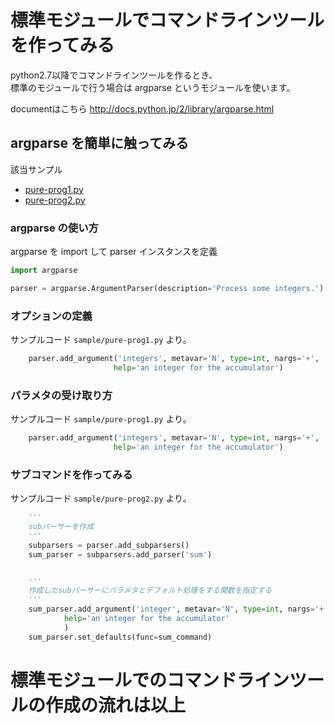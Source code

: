 標準モジュールでコマンドラインツールを作ってみる
===================================================

python2.7以降でコマンドラインツールを作るとき、  
標準のモジュールで行う場合は argparse というモジュールを使います。

documentはこちら http://docs.python.jp/2/library/argparse.html


argparse を簡単に触ってみる
-------------------------------

該当サンプル

* [pure-prog1.py](sample/pure-prog1.py)
* [pure-prog2.py](sample/pure-prog2.py)

### argparse の使い方

argparse を import して parser インスタンスを定義

```python
import argparse 

parser = argparse.ArgumentParser(description='Process some integers.')
```

### オプションの定義

サンプルコード `sample/pure-prog1.py` より。

```python
    parser.add_argument('integers', metavar='N', type=int, nargs='+',
                       help='an integer for the accumulator')
```

### パラメタの受け取り方

サンプルコード `sample/pure-prog1.py` より。

```python
    parser.add_argument('integers', metavar='N', type=int, nargs='+',
                       help='an integer for the accumulator')
```

### サブコマンドを作ってみる

サンプルコード `sample/pure-prog2.py` より。

```python
    '''
    subパーサーを作成
    '''
    subparsers = parser.add_subparsers()
    sum_parser = subparsers.add_parser('sum')


    '''
    作成したsubパーサーにパラメタとデフォルト処理をする関数を指定する
    '''
    sum_parser.add_argument('integer', metavar='N', type=int, nargs='+', 
            help='an integer for the accumulator'
            )
    sum_parser.set_defaults(func=sum_command)
```

# 標準モジュールでのコマンドラインツールの作成の流れは以上
